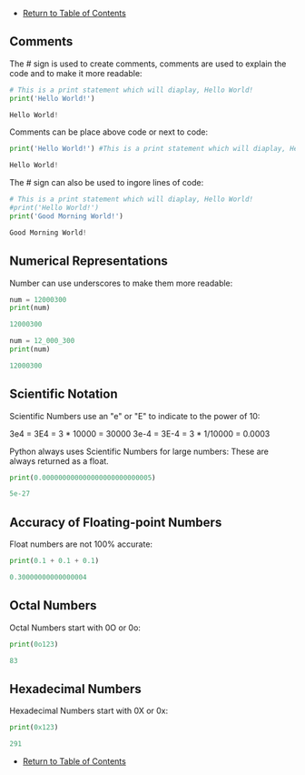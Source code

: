 - [Return to Table of Contents](/../../)

## Comments

The # sign is used to create comments, comments are used to explain the code and to make it more readable:

```python
# This is a print statement which will diaplay, Hello World!
print('Hello World!')

Hello World!
```

Comments can be place above code or next to code:

```python
print('Hello World!') #This is a print statement which will diaplay, Hello World!

Hello World!
```

The # sign can also be used to ingore lines of code:

```python
# This is a print statement which will diaplay, Hello World!
#print('Hello World!')
print('Good Morning World!')

Good Morning World!
```

## Numerical Representations

Number can use underscores to make them more readable:

```python
num = 12000300
print(num)

12000300

num = 12_000_300
print(num)

12000300
```

## Scientific Notation

Scientific Numbers use an "e" or "E" to indicate to the power of 10:

3e4 = 3E4 = 3 * 10000 = 30000
3e-4 = 3E-4 = 3 * 1/10000 = 0.0003

Python always uses Scientific Numbers for large numbers: These are always returned as a float.

```python
print(0.000000000000000000000000005)

5e-27
```

## Accuracy of Floating-point Numbers

Float numbers are not 100% accurate:

```python
print(0.1 + 0.1 + 0.1)

0.30000000000000004
```

## Octal Numbers

Octal Numbers start with 0O or 0o:

```python
print(0o123)

83
```

## Hexadecimal Numbers

Hexadecimal Numbers start with 0X or 0x:

```python
print(0x123)

291
```



- [Return to Table of Contents](/../../)
